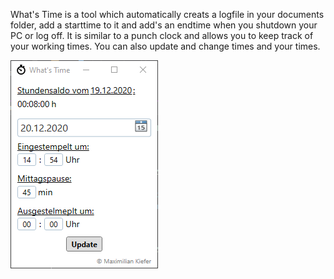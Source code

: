 What's Time is a tool which automatically creats a logfile in your documents folder, add a starttime to it and add's an endtime when you shutdown your PC or log off.
It is similar to a punch clock and allows you to keep track of your working times. You can also update and change times and your times.

![](WhatsTime.PNG)
